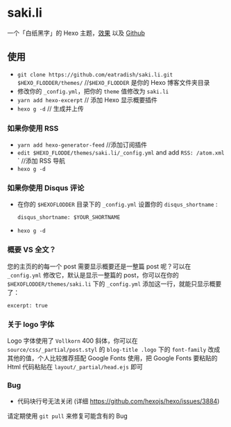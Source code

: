 # saki.li
一个「白纸黑字」的 Hexo 主题，[效果](https://eatradish.github.io) 以及 [Github](https://github.com/eatradish/saki.li)

## 使用
- `git clone https://github.com/eatradish/saki.li.git $HEXO_FLODDER/themes/` 
  //`$HEXO_FLODDER` 是你的 Hexo 博客文件夹目录
- 修改你的 `_config.yml`，把你的 `theme` 值修改为 `saki.li`
- `yarn add hexo-excerpt` // 添加 Hexo 显示概要插件
- `hexo g -d` // 生成并上传

### 如果你使用 RSS
- `yarn add hexo-generator-feed` //添加订阅插件
- `edit $HEXO_FLODDE/themes/saki.li/_config.yml` and add `RSS: /atom.xml` ` //添加 RSS 导航
- `hexo g -d`

### 如果你使用 Disqus 评论
- 在你的 `$HEXOFLODDER` 目录下的 `_config.yml` 设置你的 `disqus_shortname` :
  ```
  disqus_shortname: $YOUR_SHORTNAME
  ```

- `hexo g -d`

### 概要 VS 全文？
您的主页的的每一个 post 需要显示概要还是一整篇 post 呢？可以在 `_config.yml` 修改它，默认是显示一整篇的 post，你可以在你的 `$HEXOFLODDER/themes/saki.li` 下的 `_config.yml` 添加这一行，就能只显示概要了：

```
excerpt: true
```

### 关于 logo 字体
Logo 字体使用了 `Vollkorn` 400 斜体，你可以在 `source/css/_partial/post.styl` 的 `blog-title .logo` 下的 `font-family` 改成其他的值，个人比较推荐搭配 Google Fonts 使用，把 Google Fonts 要粘贴的 Html 代码粘贴在 `layout/_partial/head.ejs` 即可

### Bug

- 代码块行号无法关闭 (详细 https://github.com/hexojs/hexo/issues/3884)

请定期使用 `git pull` 来修复可能含有的 Bug
